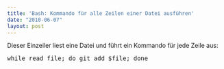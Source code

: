 ```yaml
---
title: 'Bash: Kommando für alle Zeilen einer Datei ausführen'
date: "2010-06-07"
layout: post
---
```

Dieser Einzeiler liest eine Datei und führt ein Kommando für jede Zeile aus:

<pre class="brush: bash">while read file; do git add $file; done</pre>
